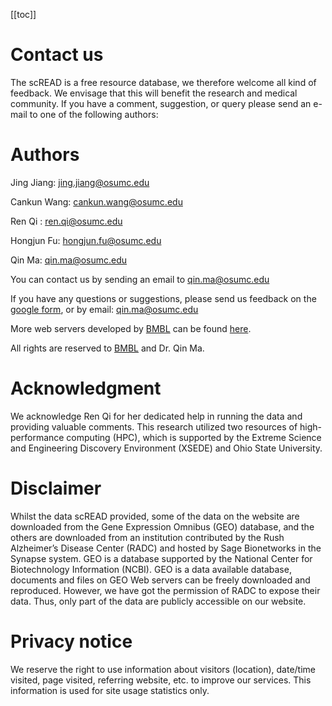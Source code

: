 [[toc]]


# Contact us

The scREAD is a free resource database, we therefore welcome all kind of feedback. We envisage that this will benefit the research and medical community. If you have a comment, suggestion, or query please send an e-mail to one of the following authors:

# Authors

Jing Jiang: jing.jiang@osumc.edu

Cankun Wang: cankun.wang@osumc.edu

Ren Qi : ren.qi@osumc.edu

Hongjun Fu: hongjun.fu@osumc.edu

Qin Ma: qin.ma@osumc.edu

You can contact us by sending an email to [qin.ma@osumc.edu](qin.ma@osumc.edu)

If you have any questions or suggestions, please send us feedback on the [google form](https://docs.google.com/forms/d/e/1FAIpQLSereTkpOfJ4LJLe9Ke5dZq78SnX3D7qXjQWY0ofDut0kIfDPg/viewform), or by email: [qin.ma@osumc.edu](qin.ma@osumc.edu)

More web servers developed by [BMBL](https://u.osu.edu/bmbl/) can be found [here](https://u.osu.edu/bmbl/highlights/webservers/).

All rights are reserved to [BMBL](https://u.osu.edu/bmbl/) and Dr. Qin Ma.


# Acknowledgment

We acknowledge Ren Qi for her dedicated help in running the data and providing valuable comments. This research utilized two resources of high-performance computing (HPC), which is supported by the Extreme Science and Engineering Discovery Environment (XSEDE) and Ohio State University.

# Disclaimer

Whilst the data scREAD provided, some of the data on the website are downloaded from the Gene Expression Omnibus (GEO) database, and the others are downloaded from an institution contributed by the Rush Alzheimer’s Disease Center (RADC) and hosted by Sage Bionetworks in the Synapse system. GEO is a database supported by the National Center for Biotechnology Information (NCBI). GEO is a data available database, documents and files on GEO Web servers can be freely downloaded and reproduced. However, we have got the permission of RADC to expose their data. Thus, only part of the data are publicly accessible on our website. 


# Privacy notice

We reserve the right to use information about visitors (location), date/time visited, page visited, referring website, etc. to improve our services. This information is used for site usage statistics only.